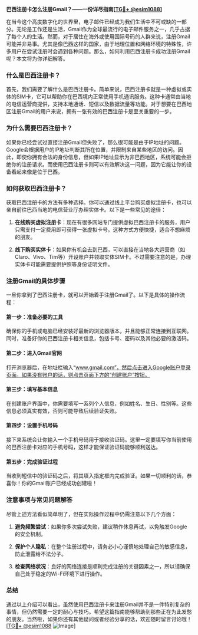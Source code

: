 **巴西注册卡怎么注册Gmail？——一份详尽指南[[TG💪+ @esim1088](https://t.me/s/esim1088)]**

在当今这个高度数字化的世界里，电子邮件已经成为我们生活中不可或缺的一部分。无论是工作还是生活，Gmail作为全球最流行的电子邮件服务之一，几乎占据了每个人的生活。然而，对于居住在海外或使用国际号码的人群来说，注册Gmail可能并非易事。尤其是像巴西这样的国家，由于地理位置和网络环境的特殊性，许多用户在尝试注册时会遇到各种问题。那么，如何利用巴西注册卡成功注册Gmail呢？本文将为你详细解答。

### 什么是巴西注册卡？

首先，我们需要了解什么是巴西注册卡。简单来说，巴西注册卡就是一种虚拟或实体的SIM卡，它可以帮助你在巴西境内正常使用手机通讯服务。这种卡通常由当地的电信运营商提供，支持本地通话、短信以及数据流量等功能。对于想要在巴西地区注册Gmail的用户来说，拥有一张有效的巴西注册卡是至关重要的一步。

### 为什么需要巴西注册卡？

如果你已经尝试过直接注册Gmail但失败了，那么很可能是由于IP地址的问题。Google会根据用户的IP地址判断其所在位置，并限制来自某些地区的访问。因此，即使你拥有合法的身份信息，但如果IP地址显示为非巴西地区，系统可能会拒绝你的注册请求。而使用巴西注册卡则可以有效解决这一问题，因为它能让你的设备看起来像是位于巴西。

### 如何获取巴西注册卡？

获取巴西注册卡的方法有多种选择。你可以通过线上平台购买虚拟注册卡，也可以亲自前往巴西当地的电信营业厅办理实体卡。以下是一些常见的途径：

1. **在线购买虚拟注册卡**：现在有很多网站专门提供虚拟巴西注册卡的服务，用户只需支付一定费用即可获得一张虚拟卡号。这种方式方便快捷，适合不想麻烦的朋友。
   
2. **线下购买实体卡**：如果你有机会去到巴西，可以直接在当地各大运营商（如Claro、Vivo、Tim等）开设账户并领取实体SIM卡。不过需要注意的是，办理实体卡可能需要提供护照等身份证明文件。

### 注册Gmail的具体步骤

一旦你拿到了巴西注册卡，就可以开始着手注册Gmail了。以下是具体的操作流程：

#### 第一步：准备必要的工具
确保你的手机或电脑已经安装好最新的浏览器版本，并且能够正常连接到互联网。同时，准备好你的巴西注册卡相关信息，包括卡号、密码以及其他必要的激活码。

#### 第二步：进入Gmail官网
打开浏览器后，在地址栏输入“www.gmail.com”，然后点击进入Google账户登录页面。如果没有账户的话，则点击页面下方的“创建账户”按钮。

#### 第三步：填写基本信息
在创建账户界面中，你需要填写一系列个人信息，例如姓名、生日、性别等。这些信息必须真实有效，否则可能导致后续验证失败。

#### 第四步：设置手机号码
接下来系统会让你输入一个手机号码用于接收验证码。这里一定要填写你当前使用的巴西注册卡对应的手机号码，这样才能保证验证码能够顺利送达。

#### 第五步：完成验证过程
当收到短信中的验证码之后，将其填入指定框内完成验证。如果一切顺利的话，恭喜你！你的Gmail账户已经成功创建啦！

### 注意事项与常见问题解答

尽管上述方法看似简单明了，但在实际操作过程中仍需注意以下几个方面：

1. **避免频繁尝试**：如果你多次尝试失败，建议稍作休息再试，以免触发Google的安全机制。
   
2. **保护个人隐私**：在整个注册过程中，请务必小心谨慎地处理自己的敏感信息，防止泄露给不法分子。

3. **检查网络状况**：良好的网络连接是顺利完成注册的关键因素之一，所以请确保自己处于稳定的Wi-Fi环境下进行操作。

### 总结

通过以上介绍可以看出，虽然使用巴西注册卡来注册Gmail并不是一件特别复杂的事情，但仍然需要一定的耐心与技巧。希望这篇指南能够帮助到那些正在为此发愁的朋友。当然啦，如果你还有其他疑问或者经验分享的话，欢迎随时留言讨论哦！[[TG💪+ @esim1088](https://t.me/s/esim1088) ![Image](https://i.postimg.cc/4NQfJmqS/Snipaste-2025-05-13-00-14-12.png)]
